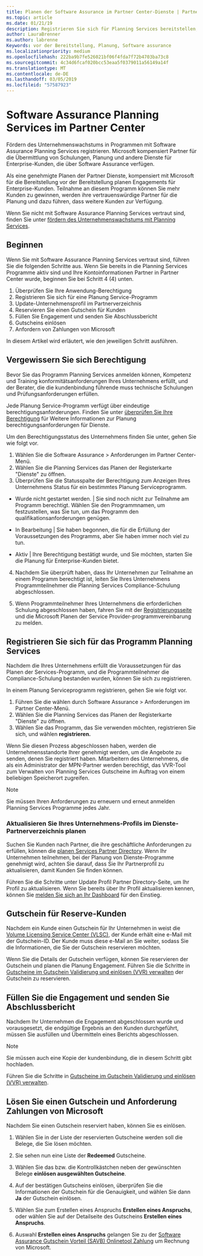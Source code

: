 ```yaml
---
title: Planen der Software Assurance im Partner Center-Dienste | Partner Center
ms.topic: article
ms.date: 01/21/19
description: Registrieren Sie sich für Planning Services bereitstellen, Planen vor der Bereitstellung für Unternehmenskunden
author: LauraBrenner
ms.author: labrenne
Keywords: vor der Bereitstellung, Planung, Software assurance
ms.localizationpriority: medium
ms.openlocfilehash: 222ba9b7fe526021bf06f4fda7f72b4703ba73c8
ms.sourcegitcommit: 4c34d6fcaf020bcc53eaa5f0379011a56149a14f
ms.translationtype: MT
ms.contentlocale: de-DE
ms.lasthandoff: 03/05/2019
ms.locfileid: "57587923"
---
```

# <a name="software-assurance-planning-services-in-partner-center"></a>Software Assurance Planning Services im Partner Center

Fördern des Unternehmenswachstums in Programmen mit Software Assurance Planning Services registrieren. Microsoft kompensiert Partner für die Übermittlung von Schulungen, Planung und andere Dienste für Enterprise-Kunden, die über Software Assurance verfügen.

Als eine genehmigte Planen der Partner Dienste, kompensiert mit Microsoft für die Bereitstellung vor der Bereitstellung planen Engagements für Enterprise-Kunden. Teilnahme an diesem Programm können Sie mehr Kunden zu gewinnen, werden ihre vertrauenswürdige Partner für die Planung und dazu führen, dass weitere Kunden zur Verfügung.

Wenn Sie nicht mit Software Assurance Planning Services vertraut sind, finden Sie unter [fördern des Unternehmenswachstums mit Planning Services](https://planningservices.partners.extranet.microsoft.com/en/Pages/default.aspx).


## <a name="get-started"></a>Beginnen

Wenn Sie mit Software Assurance Planning Services vertraut sind, führen Sie die folgenden Schritte aus. Wenn Sie bereits in die Planning Services Programme aktiv sind und Ihre Kontoinformationen Partner in Partner Center wurde, beginnen Sie bei Schritt 4 (4) unten. 

1. Überprüfen Sie Ihre Anwendung-Berechtigung 
2. Registrieren Sie sich für eine Planung Service-Programm
3. Update-Unternehmensprofil im Partnerverzeichnis
4. Reservieren Sie einen Gutschein für Kunden 
5. Füllen Sie Engagement und senden Sie Abschlussbericht
6. Gutscheins einlösen 
7. Anfordern von Zahlungen von Microsoft

In diesem Artikel wird erläutert, wie den jeweiligen Schritt ausführen.

## <a name="confirm-eligibility"></a>Vergewissern Sie sich Berechtigung

Bevor Sie das Programm Planning Services anmelden können, Kompetenz und Training konformitätsanforderungen Ihres Unternehmens erfüllt, und der Berater, die die kundenbindung führende muss technische Schulungen und Prüfungsanforderungen erfüllen. 

Jede Planung Service-Programm verfügt über eindeutige berechtigungsanforderungen. Finden Sie unter [überprüfen Sie Ihre Berechtigung](https://planningservices.partners.extranet.microsoft.com/en/Pages/partnereligibilityrequirements.aspx) für Weitere Informationen zur Planung berechtigungsanforderungen für Dienste.

Um den Berechtigungsstatus des Unternehmens finden Sie unter, gehen Sie wie folgt vor.

1. Wählen Sie die Software Assurance > Anforderungen im Partner Center-Menü. 
2. Wählen Sie die Planning Services das Planen der Registerkarte "Dienste" zu öffnen.
3. Überprüfen Sie die Statusspalte der Berechtigung zum Anzeigen Ihres Unternehmens Status für ein bestimmtes Planung Serviceprogramm. 

- Wurde nicht gestartet werden. | Sie sind noch nicht zur Teilnahme am Programm berechtigt. Wählen Sie den Programmnamen, um festzustellen, was Sie tun, um das Programm den qualifikationsanforderungen genügen.

- In Bearbeitung | Sie haben begonnen, die für die Erfüllung der Voraussetzungen des Programms, aber Sie haben immer noch viel zu tun.

- Aktiv | Ihre Berechtigung bestätigt wurde, und Sie möchten, starten Sie die Planung für Enterprise-Kunden bietet. 

4. Nachdem Sie überprüft haben, dass Ihr Unternehmen zur Teilnahme an einem Programm berechtigt ist, leiten Sie Ihres Unternehmens Programmteilnehmer die Planning Services Compliance-Schulung abgeschlossen. 

5. Wenn Programmteilnehmer Ihres Unternehmens die erforderlichen Schulung abgeschlossen haben, fahren Sie mit der [Registrierungsseite](https://planningservices.partners.extranet.microsoft.com/en/Pages/GetRegistered.aspx) und die Microsoft Planen der Service Provider-programmvereinbarung zu melden. 

## <a name="enroll-in-the-planning-services-program"></a>Registrieren Sie sich für das Programm Planning Services

Nachdem die Ihres Unternehmens erfüllt die Voraussetzungen für das Planen der Services-Programm, und die Programmteilnehmer die Compliance-Schulung bestanden wurden, können Sie sich zu registrieren. 

In einem Planung Serviceprogramm registrieren, gehen Sie wie folgt vor.

1. Führen Sie die wählen durch Software Assurance > Anforderungen im Partner Center-Menü. 
2. Wählen Sie die Planning Services das Planen der Registerkarte "Dienste" zu öffnen.
3. Wählen Sie das Programm, das Sie verwenden möchten, registrieren Sie sich, und wählen **registrieren.**

Wenn Sie diesen Prozess abgeschlossen haben, werden die Unternehmensstandorte Ihrer genehmigt werden, um die Angebote zu senden, denen Sie registriert haben. Mitarbeitern des Unternehmens, die als ein Administrator der MPN-Partner werden berechtigt, das VVR-Tool zum Verwalten von Planning Services Gutscheine im Auftrag von einem beliebigen Speicherort zugreifen.
>[!Note]
> Sie müssen Ihren Anforderungen zu erneuern und erneut anmelden Planning Services Programme jedes Jahr.

### <a name="update-your-companys-profile-in-the-planning-services-partner-directory"></a>Aktualisieren Sie Ihres Unternehmens-Profils im Dienste-Partnerverzeichnis planen 

Suchen Sie Kunden nach Partner, die ihre geschäftliche Anforderungen zu erfüllen, können die [planen Services Partner Directory](https://directory.partners.extranet.microsoft.com/psbproviders/). Wenn Ihr Unternehmen teilnehmen, bei der Planung von Dienste-Programme genehmigt wird, achten Sie darauf, dass Sie Ihr Partnerprofil zu aktualisieren, damit Kunden Sie finden können. 

Führen Sie die Schritte unter Update Profil Partner Directory-Seite, um Ihr Profil zu aktualisieren. Wenn Sie bereits über Ihr Profil aktualisieren kennen, können Sie [melden Sie sich an Ihr Dashboard](https://planningservices.partners.extranet.microsoft.com/en/Pages/dashboard.aspx) für den Einstieg.  

## <a name="reserve-customer-voucher"></a>Gutschein für Reserve-Kunden

Nachdem ein Kunde einen Gutschein für Ihr Unternehmen in weist die [Volume Licensing Service Center (VLSC)](https://www.microsoft.com/Licensing/servicecenter/default.aspx), der Kunde erhält eine e-Mail mit der Gutschein-ID. Der Kunde muss diese e-Mail an Sie weiter, sodass Sie die Informationen, die Sie der Gutschein reservieren möchten. 

Wenn Sie die Details der Gutschein verfügen, können Sie reservieren der Gutschein und planen die Planung Engagement. Führen Sie die Schritte in [Gutscheine im Gutschein Validierung und einlösen (VVR) verwalten](voucher-validation-tool.md) der Gutschein zu reservieren.  

## <a name="complete-the-engagement-and-submit-completion-report"></a>Füllen Sie die Engagement und senden Sie Abschlussbericht

Nachdem Ihr Unternehmen die Engagement abgeschlossen wurde und vorausgesetzt, die endgültige Ergebnis an den Kunden durchgeführt, müssen Sie ausfüllen und Übermitteln eines Berichts abgeschlossen.

>[!NOTE]
> Sie müssen auch eine Kopie der kundenbindung, die in diesem Schritt gibt hochladen. 


Führen Sie die Schritte in [Gutscheine im Gutschein Validierung und einlösen (VVR) verwalten](voucher-validation-tool.md).

## <a name="redeem-a-voucher-and-request-payment-from-microsoft"></a>Lösen Sie einen Gutschein und Anforderung Zahlungen von Microsoft

Nachdem Sie einen Gutschein reserviert haben, können Sie es einlösen. 

1. Wählen Sie in der Liste der reservierten Gutscheine werden soll die Belege, die Sie lösen möchten. 
2. Sie sehen nun eine Liste der **Redeemed** Gutscheine.
3. Wählen Sie das bzw. die Kontrollkästchen neben der gewünschten Belege **einlösen ausgewählten Gutscheine**.
4. Auf der bestätigen Gutscheins einlösen, überprüfen Sie die Informationen der Gutschein für die Genauigkeit, und wählen Sie dann **Ja** der Gutschein einlösen.

5. Wählen Sie zum Erstellen eines Anspruchs **Erstellen eines Anspruchs**, oder wählen Sie auf der Detailseite des Gutscheins **Erstellen eines Anspruchs**.

6. Auswahl **Erstellen eines Anspruchs** gelangen Sie zu der [Software Assurance Gutschein Vorteil (SAVB) Onlinetool Zahlung](https://planningservices.partners.extranet.microsoft.com/en/Pages/getpaid.aspx) um Rechnung von Microsoft.



